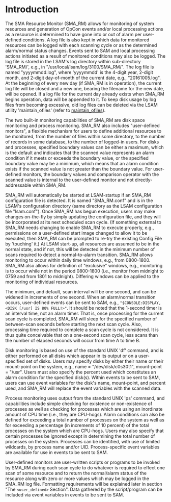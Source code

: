 # Introduction

The SMA Resource Monitor (SMA_RM) allows for monitoring of system resources and generation of OpCon events and/or local processing actions as a resource is determined to have gone into or out of alarm per user-defined conditions. A log file is also kept in which data for monitored resources can be logged with each scanning cycle or as the determined alarm/normal status changes. Events sent to SAM and local processing actions initiated as a result of monitored conditions may also be logged. The log file is stored in the LSAM's log directory within sub-directory 'SMA_RM/', e.g., in "/usr/local/lsam/log/3100/SMA_RM/". The log file is named "yyyymmdd.log", where 'yyyymmdd' is the 4-digit year, 2-digit month, and 2-digit day-of-month of the current date, e.g., "20161005.log". At the beginning of every new day (if SMA_RM is in operation), the current log file will be closed and a new one, bearing the filename for the new date, will be opened. If a log file for the current day already exists when SMA_RM begins operation, data will be appended to it. To keep disk usage by log files from becoming excessive, old log files can be deleted via the LSAM utility 'maintain_ofiles' (refer to [maintain_ofiles](/operations/utilities/maintain-ofiles)).

The two built-in monitoring capabilities of SMA_RM are disk space monitoring and process monitoring. SMA_RM also includes "user-defined monitors", a flexible mechanism for users to define additional resources to be monitored, from the number of files within some directory, to the number of records in some database, to the number of logged-in users. For disks and processes, specified boundary values can be either a maximum, which is the default and indicates that the scanned value represents an alarm condition if it meets or exceeds the boundary value, or the specified boundary value may be a minimum, which means that an alarm condition exists if the scanned value is not greater than the boundary value. For user-defined monitors, the boundary values and comparison operator with the scanned value is internal to the user-defined monitor and not directly-addressable within SMA_RM.

SMA_RM will automatically be started at LSAM-startup if an SMA_RM configuration file is detected. It is named "SMA_RM.conf" and is in the LSAM's configuration directory (same directory as the LSAM configuration file "lsam.conf"). Once SMA_RM has begun execution, users may make changes on-the-fly by simply updating the configuration file, and they will be incorporated at its next scheduled scan cycle. (If something external to SMA_RM needs changing to enable SMA_RM to execute properly, e.g., permissions on a user-defined start image changed to allow it to be executed, then SMA_RM can be prompted to re-try the existing Config File by 'touching' it.) At LSAM start-up, all resources are assumed to be in the normal state, and if not, this will be detected in the minimum number of scans required to detect a normal-to-alarm transition. SMA_RM allows monitoring to occur within daily time windows, e.g., from 0800-1800. SMA_RM also allows for definition of "exclusive" windows, e.g., monitoring is to occur while not in the period 0800-1800 (i.e., monitor from midnight to 0759 and from 1801 to midnight). Differing windows can be applied to the monitoring of individual resources.

The minimum, and default, scan interval will be one second, and can be widened in increments of one second. When an alarm/normal transition occurs, user-defined events can be sent to SAM, e.g., ```"$CONSOLE:DISPLAY,<DISK [/usr] IS 80% FULL!>"```. It should be noted that the 1-second timer is an interval time, not an alarm timer. That is, once processing for the current scan cycle is completed, SMA_RM will sleep for the specified number of between-scan seconds before starting the next scan cycle. Also, processing time required to complete a scan cycle is not considered. It is thus quite conceivable that on a one-second scan cycle, less scans than the number of elapsed seconds will occur from time A to time B.

Disk monitoring is based on use of the standard UNIX 'df' command, and is either performed on all disks which appear in its output or on a user-specified set of disks. Users may specify disks by either their name or their mount-point on the system, e.g., name = "/dev/disk/c0s30t1", mount-point = "/usr". Users must also specify the percent used which constitutes an alarm condition for the specified disk(s). Within events to be sent to SAM, users can use event variables for the disk's name, mount-point, and percent used, and SMA_RM will replace the event variables with the scanned data.

Process monitoring uses output from the standard UNIX 'ps' command, and capabilities include simple checking for existence or non-existence of processes as well as checking for processes which are using an inordinate amount of CPU time (i.e., they are CPU-hogs). Alarm conditions can also be defined for exceeding a total number of processes on the system as well as for exceeding a percentage (in increments of 10 percent) of the total processes on the system which are CPU-hogs. Users may also specify that certain processes be ignored except in determining the total number of processes on the system. Processes can be identified, with use of limited wildcards, by process name and/or UID. Process-specific event variables are available for use in events to be sent to SAM.

User-defined monitors are user-written scripts or programs to be invoked by SMA_RM during each scan cycle to do whatever is required to effect one scan of some resource and to return the normal/alarm status of the resource along with zero or more values which may be logged in the SMA_RM log file. Formatting requirements will be explained later in section "The ```<user_defined>``` Section". Data gathered by the script/program can be included via event variables in events to be sent to SAM.